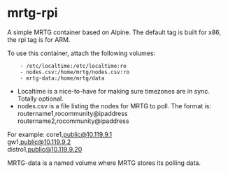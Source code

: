 # mrtg-rpi

A simple MRTG container based on Alpine. The default tag is built for x86, the rpi tag is for ARM.

To use this container, attach the following volumes:

        - /etc/localtime:/etc/localtime:ro  
        - nodes.csv:/home/mrtg/nodes.csv:ro  
        - mrtg-data:/home/mrtg/data  

* Localtime is a nice-to-have for making sure timezones are in sync. Totally optional.  
* nodes.csv is a file listing the nodes for MRTG to poll. The format is:  
routername1,rocommunity@ipaddress  
routername2,rocommunity@ipaddress  

For example:
core1,public@10.119.9.1  
gw1,public@10.119.9.2  
distro1,public@10.119.9.20  

MRTG-data is a named volume where MRTG stores its polling data.
